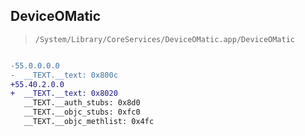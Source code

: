 ## DeviceOMatic

> `/System/Library/CoreServices/DeviceOMatic.app/DeviceOMatic`

```diff

-55.0.0.0.0
-  __TEXT.__text: 0x800c
+55.40.2.0.0
+  __TEXT.__text: 0x8020
   __TEXT.__auth_stubs: 0x8d0
   __TEXT.__objc_stubs: 0xfc0
   __TEXT.__objc_methlist: 0x4fc

```
